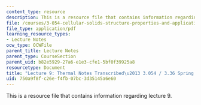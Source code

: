```yaml
---
content_type: resource
description: This is a resource file that contains information regarding lecture 9.
file: /courses/3-054-cellular-solids-structure-properties-and-applications-spring-2015/750a9f8fc26ef4fb07bc3d35145a6e60_MIT3_054S15_L9_thrml_trans.pdf
file_type: application/pdf
learning_resource_types:
- Lecture Notes
ocw_type: OCWFile
parent_title: Lecture Notes
parent_type: CourseSection
parent_uid: b82e5929-27a6-e1e3-cfe1-5bf0f39925a8
resourcetype: Document
title: "Lecture 9: Thermal Notes Transcribed\u2013 3.054 / 3.36 Spring 2015"
uid: 750a9f8f-c26e-f4fb-07bc-3d35145a6e60
---
```

This is a resource file that contains information regarding lecture 9.

